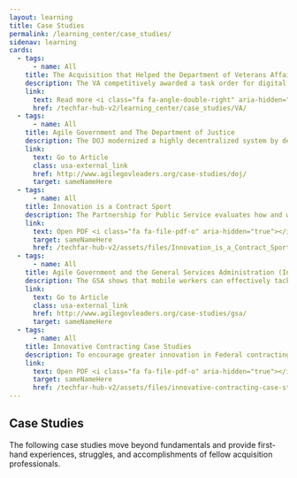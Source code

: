 ```yaml
---
layout: learning
title: Case Studies
permalink: /learning_center/case_studies/
sidenav: learning
cards:
  - tags:
      - name: All
    title: The Acquisition that Helped the Department of Veterans Affairs Modernize Its Claims Appeals System
    description: The VA competitively awarded a task order for digital services off of the agency’s Indefinite Delivery Indefinite Quantity (IDIQ) contract vehicle called Transformation Twenty-One Total Technology Next Generation (T4NG). A coding exercise was leveraged as part of the evaluation.
    link:
      text: Read more <i class="fa fa-angle-double-right" aria-hidden="true"></i>
      href: /techfar-hub-v2/learning_center/case_studies/VA/
  - tags:
      - name: All
    title: Agile Government and The Department of Justice
    description: The DOJ modernized a highly decentralized system by demonstrating quick successes while focusing on the end-user experience and stakeholder collaboration. Iterative releases led to a tangible return on investment.
    link:
      text: Go to Article
      class: usa-external_link
      href: http://www.agilegovleaders.org/case-studies/doj/
      target: sameNameHere
  - tags:
      - name: All
    title: Innovation is a Contract Sport
    description: The Partnership for Public Service evaluates how and when Federal Agencies are most likely to implement innovation well. Successful examples are contributed to collaborating with nongovernmental partners, managing risk, allowing for failure, and changing agency culture; all values of the US Digital Services Playbook.
    link:
      text: Open PDF <i class="fa fa-file-pdf-o" aria-hidden="true"></i>
      target: sameNameHere
      href: /techfar-hub-v2/assets/files/Innovation_is_a_Contract_Sport.pdf
  - tags:
      - name: All
    title: Agile Government and the General Services Administration (Integrated Award Environment)
    description: The GSA shows that mobile workers can effectively tackles government-wide infrastructure problems by modernizing in manageable chunks. Shifting from traditional waterfall methods to agile methods makes a large scale project more adaptable given the long term goals and schedule.
    link:
      text: Go to Article
      class: usa-external_link
      href: http://www.agilegovleaders.org/case-studies/gsa/
      target: sameNameHere
  - tags:
      - name: All
    title: Innovative Contracting Case Studies
    description: To encourage greater innovation in Federal contracting and facilitate creative problem solving, the White House Office of Science and Technology Policy (OSTP) has compiled a collection of agency case studies to highlight different models that have been successfully tested by agencies to meet a range of needs related to research, prototyping, and market testing.
    link:
      text: Open PDF <i class="fa fa-file-pdf-o" aria-hidden="true"></i>
      target: sameNameHere      
      href: /techfar-hub-v2/assets/files/innovative-contracting-case-studies-2014.pdf
---
```

## Case Studies

The following case studies move beyond fundamentals and provide first-hand experiences, struggles, and accomplishments of fellow acquisition professionals.
